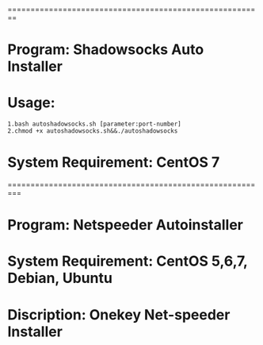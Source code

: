 ========================================================
# Program: Shadowsocks Auto Installer
# Usage:
	1.bash autoshadowsocks.sh [parameter:port-number]
	2.chmod +x autoshadowsocks.sh&&./autoshadowsocks
# System Requirement: CentOS 7

=========================================================
# Program: Netspeeder Autoinstaller
# System Requirement: CentOS 5,6,7, Debian, Ubuntu
# Discription: Onekey Net-speeder Installer

